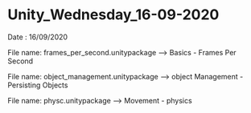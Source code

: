 # Unity_Wednesday_16-09-2020

Date : 16/09/2020

File name: frames_per_second.unitypackage  --> Basics - Frames Per Second 


File name: object_management.unitypackage  --> object Management - Persisting Objects 


File name: physc.unitypackage --> Movement - physics
